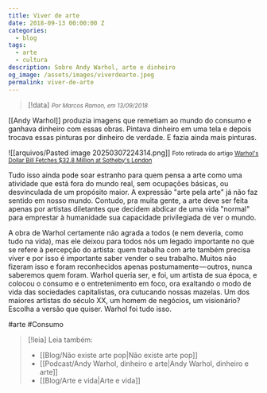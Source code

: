 ```yaml
---
title: Viver de arte
date: 2018-09-13 00:00:00 Z
categories:
  - blog
tags:
  - arte
  - cultura
description: Sobre Andy Warhol, arte e dinheiro
og_image: /assets/images/viverdearte.jpeg
permalink: viver-de-arte
---
```

> [!data] <small><i>Por Marcos Ramon, em 13/09/2018</i></small>

[[Andy Warhol]] produzia imagens que remetiam ao mundo do consumo e ganhava dinheiro com essas obras. Pintava dinheiro em uma tela e depois trocava essas pinturas por dinheiro de verdade. E fazia ainda mais pinturas.

![[arquivos/Pasted image 20250307224314.png]]
<small>Foto retirada do artigo <a href="Foto retirada do artigo Warhol's Dollar Bill Fetches $32.8 Million at Sotheby's London">Warhol's Dollar Bill Fetches $32.8 Million at Sotheby's London</a></small>

Tudo isso ainda pode soar estranho para quem pensa a arte como uma atividade que está fora do mundo real, sem ocupações básicas, ou desvinculada de um propósito maior. A expressão "arte pela arte" já não faz sentido em nosso mundo. Contudo, pra muita gente, a arte deve ser feita apenas por artistas diletantes que decidem abdicar de uma vida "normal" para emprestar à humanidade sua capacidade privilegiada de ver o mundo.

A obra de Warhol certamente não agrada a todos (e nem deveria, como tudo na vida), mas ele deixou para todos nós um legado importante no que se refere à percepção do artista: quem trabalha com arte também precisa viver e por isso é importante saber vender o seu trabalho. Muitos não fizeram isso e foram reconhecidos apenas postumamente — outros, nunca saberemos quem foram. Warhol queria ser, e foi, um artista de sua época, e colocou o consumo e o entretenimento em foco, ora exaltando o modo de vida das sociedades capitalistas, ora cutucando nossas mazelas. Um dos maiores artistas do século XX, um homem de negócios, um visionário? Escolha a versão que quiser. Warhol foi tudo isso.

#arte #Consumo 

> [!leia] Leia também:
> - [[Blog/Não existe arte pop|Não existe arte pop]]
> - [[Podcast/Andy Warhol, dinheiro e arte|Andy Warhol, dinheiro e arte]]
> - [[Blog/Arte e vida|Arte e vida]]